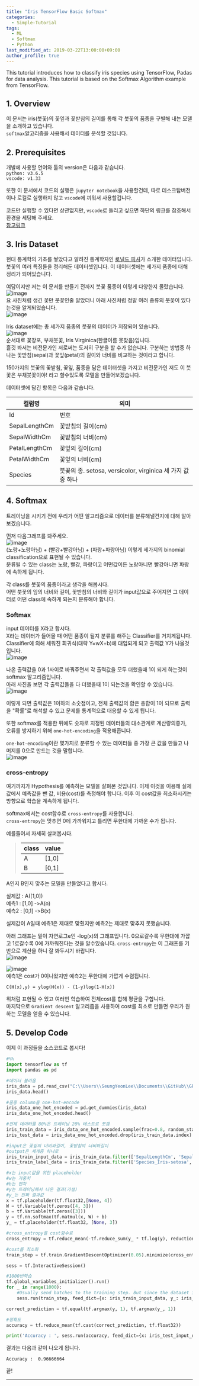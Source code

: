 ```yaml
---
title: "Iris TensorFlow Basic Softmax"
categories: 
  - Simple-Tutorial
tags:
  - ML
  - Softmax
  - Python
last_modified_at: 2019-03-22T13:00:00+09:00
author_profile: true
---
```


This tutorial introduces how to classify iris species using TensorFlow, Padas for data analysis. This tutorial is based on the Softmax Algorithm example from TensorFlow.  

## 1. Overview

이 문서는 iris(붓꽃)의 꽃잎과 꽃받침의 길이를 통해 각 붓꽃의 품종을 구별해 내는 모델을 소개하고 있습니다.  
`softmax`알고리즘을 사용해서 데이터를 분석할 것입니다.    

## 2. Prerequisites

개발에 사용할 언어와 툴의 version은 다음과 같습니다.  
`python: v3.6.5`  
`vscode: v1.33`  

또한 이 문서에서 코드의 실행은 `jupyter notebook`을 사용할건데, 따로 데스크탑버전이나 로컬로 실행하지 않고 `vscode`에 끼워서 사용할겁니다.  

코드만 실행할 수 있다면 상관없지만, `vscode`로 돌리고 싶으면 하단의 링크를 참조해서 환경을 세팅해 주세요.  
[참고링크](https://code.visualstudio.com/docs/python/jupyter-support)  

## 3. Iris Dataset
현대 통계학의 기초를 쌓았다고 알려진 통계학자인 [로널드 피셔](https://ko.wikipedia.org/wiki/%EB%A1%9C%EB%84%90%EB%93%9C_%ED%94%BC%EC%85%94)가 소개한 데이터입니다.   
붓꽃의 여러 특징들을 정리해둔 데이터셋입니다. 이 데이터셋에는 세가지 품종에 대해 정리가 되어있습니다.  

여담이지만 저는 이 문서를 만들기 전까지 붓꽃 품종이 이렇게 다양한지 몰랐습니다.   
![image](https://user-images.githubusercontent.com/15958325/56006054-5cd68a00-5d0e-11e9-8970-3cfb36cbdef7.png)  
요 사진처럼 생긴 꽃만 붓꽃인줄 알았더니 아래 사진처럼 정말 여러 종류의 붓꽃이 있다는것을 알게되었습니다.  
![image](https://user-images.githubusercontent.com/15958325/56006198-e5552a80-5d0e-11e9-9533-acf14a910fdf.png)

Iris dataset에는 총 세가지 품종의 붓꽃의 데이터가 저장되어 있습니다.  
![image](https://user-images.githubusercontent.com/15958325/56006707-f69f3680-5d10-11e9-8609-25ba5034607e.png)  
순서대로 꽃창포, 부채붓꽃, Iris Virginica(한글이름 못찾음)입니다.  
흘깃 봐서는 비전문가인 저로써는 도저히 구분을 할 수가 없습니다. 구분하는 방법중 하나는 꽃받침(sepal)과 꽃잎(petal)의 길이와 너비를 비교하는 것이라고 합니다.  

150가지의 붓꽃의 꽃받침, 꽃잎, 품종을 담은 데이터셋을 가지고 비전문가인 저도 이 붓꽃은 부채붓꽃이야! 라고 할수있도록 모델을 만들어보겠습니다.  

데이터셋에 담긴 항목은 다음과 같습니다.  

컬럼명|의미
------|------
Id|번호
SepalLengthCm|꽃받침의 길이(cm)
SepalWidthCm|꽃받침의 너비(cm)
PetalLengthCm|꽃잎의 길이(cm)
PetalWidthCm|꽃잎의 너비(cm)
Species|붓꽃의 종. setosa, versicolor, virginica 세 가지 값 중 하나

## 4. Softmax
트레이닝을 시키기 전에 우리가 어떤 알고리즘으로 데이터를 분류해낼건지에 대해 알아보겠습니다.  

먼저 다음그래프를 봐주세요.  
![image](https://user-images.githubusercontent.com/15958325/56012894-60c3d580-5d29-11e9-8afc-091f004befef.png)  
(노랑+노랑아님) + (빨강+빨강아님) + (파랑+파랑아님) 이렇게 세가지의 binomial classification으로 표현될 수 있습니다.  
분류될 수 있는 class는 노랑, 빨강, 파랑이고 어떤값이든 노랑아니면 빨강아니면 파랑에 속하게 됩니다.  

각 class를 붓꽃의 품종이라고 생각을 해봅시다.  
어떤 붓꽃의 잎의 너비와 길이, 꽃받침의 너비와 길이가 input값으로 주어지면 그 데이터로 어떤 class에 속하게 되는지 분류해야 합니다.  

### Softmax 
input 데이터를 X라고 합시다.  
X라는 데이터가 들어올 때 어떤 품종이 될지 분류를 해주는 Classifier를 거치게됩니다. Classifier에 의해 세워진 회귀식(대략 Y=wX+b)에 대입되게 되고 출력값 Y가 나올것입니다.  
![image](https://user-images.githubusercontent.com/15958325/56019233-15b4bd00-5d3f-11e9-9631-1fef6cf038d1.png) 

나온 출력값을 0과 1사이로 바꿔주면서 각 출력값을 모두 더했을때 1이 되게 하는것이 softmax 알고리즘입니다.  
아래 사진을 보면 각 출력값들을 다 더했을때 1이 되는것을 확인할 수 있습니다.  
![image](https://user-images.githubusercontent.com/15958325/56019540-dcc91800-5d3f-11e9-868d-5fc91676b8ff.png)  

이렇게 되면 출력값은 1이하의 소숫점이고, 전체 출력값의 합은 총합이 1이 되므로 출력을 "확률"로 해석할 수 있고 문제를 통계적으로 대응할 수 있게 됩니다.  

또한 softmax를 적용한 뒤에도 숫자로 지정된 데이터들의 대소관계로 계산량의증가, 오류를 방지하기 위해 `one-hot-encoding`을 적용해줍니다.  

`one-hot-encoding`이란 몇가지로 분류할 수 있는 데이터들 중 가장 큰 값을 만들고 나머지를 0으로 만드는 것을 말합니다.  
![image](https://user-images.githubusercontent.com/15958325/56019890-cbccd680-5d40-11e9-8982-4c040a8105b3.png)  


### cross-entropy

여기까지가 Hypothesis를 예측하는 모델을 살펴본 것입니다. 이제 이것을 이용해 실제값에서 예측값을 뺀 값, 비용(cost)를 측정해야 합니다. 이후 이 cost값을 최소화시키는 방향으로 학습을 계속하게 됩니다.  

softmax에서는 cost함수로 `cross-entropy`를 사용합니다.  
`cross-entropy`는 맞추면 0에 가까워지고 틀리면 무한대에 가까운 수가 됩니다.  

예를들어서 자세히 살펴봅시다.  

>class|value
>-----|------
>A|[1,0]
>B|[0,1]  

A인지 B인지 맞추는 모델을 만들었다고 합시다.  

실제값 : A([1,0])  
예측1 : [1,0]  ->A(o)       
예측2 : [0,1]  ->B(x)   

실제값이 A일때 예측1은 제대로 맞췄지만 예측2는 제대로 맞추지 못했습니다.    

아래 그래프는 밑이 자연로그e인 -log(x)의 그래프입니다. 0으로갈수록 무한대에 가깝고 1로갈수록 0에 가까워진다는 것을 알수있습니다. `cross-entropy`는 이 그래프를 기반으로 계산을 하니 잘 봐두시기 바랍니다.  
![image](https://user-images.githubusercontent.com/15958325/56021159-b3aa8680-5d43-11e9-9f32-d9952d5b2a0c.png)  

![image](https://user-images.githubusercontent.com/15958325/56021966-a8f0f100-5d45-11e9-9284-40da1cfc24ca.png)  
예측1은 cost가 0이나왔지만 예측2는 무한대에 가깝게 수렴됩니다.  

~~~
C(H(x),y) = ylog(H(x)) - (1-y)log(1-H(x))  
~~~
위처럼 표현될 수 있고 여러번 학습하여 전체cost를 합해 평균을 구합니다.  
마지막으로 `Gradient descent` 알고리즘을 사용하여 cost를 최소로 만들면 우리가 원하는 모델을 얻을 수 있습니다.  

## 5. Develop Code

이제 이 과정들을 소스코드로 봅시다!  

~~~py
#%%
import tensorflow as tf 
import pandas as pd 

#데이터 불러옴
iris_data = pd.read_csv("C:\\Users\\SeungYeonLee\\Documents\\GitHub\\GRuuuuu.github.io\\assets\\resources\\simple-tutorial\\ML03\\data\\Iris.csv")
iris_data.head()

#품종 column을 one-hot-encode
iris_data_one_hot_encoded = pd.get_dummies(iris_data)
iris_data_one_hot_encoded.head()

#전체 데이터를 80%은 트레이닝 20% 테스트로 쪼갬
iris_train_data = iris_data_one_hot_encoded.sample(frac=0.8, random_state=200)
iris_test_data = iris_data_one_hot_encoded.drop(iris_train_data.index)

#input은 꽃잎의 너비와길이, 꽃받침의 너비와길이
#output은 세개중 하나로
iris_train_input_data = iris_train_data.filter(['SepalLengthCm', 'SepalWidthCm', 'PetalLengthCm', 'PetalWidthCm'])
iris_train_label_data = iris_train_data.filter(['Species_Iris-setosa', 'Species_Iris-versicolor', 'Species_Iris-virginica'])

#x는 input값을 위한 placeholder
#w는 가중치
#b는 편차
#y는 트레이닝해서 나온 결과(가설)
#y_는 진짜 결과값
x = tf.placeholder(tf.float32,[None, 4])
W = tf.Variable(tf.zeros([4, 3]))
b = tf.Variable(tf.zeros([3]))
y = tf.nn.softmax(tf.matmul(x, W) + b)
y_ = tf.placeholder(tf.float32, [None, 3])

#cross_entropy를 cost함수로
cross_entropy = tf.reduce_mean(-tf.reduce_sum(y_ * tf.log(y), reduction_indices=[1]))

#cost를 최소화
train_step = tf.train.GradientDescentOptimizer(0.05).minimize(cross_entropy)

sess = tf.InteractiveSession()

#1000번학습
tf.global_variables_initializer().run()
for _ in range(1000):
    #Usually send batches to the training step. But since the dataset is small sending all
    sess.run(train_step, feed_dict={x: iris_train_input_data, y_: iris_train_label_data})

correct_prediction = tf.equal(tf.argmax(y, 1), tf.argmax(y_, 1))

#정확도
accuracy = tf.reduce_mean(tf.cast(correct_prediction, tf.float32))

print('Accuracy : ', sess.run(accuracy, feed_dict={x: iris_test_input_data, y_: iris_test_label_data}))
~~~

결과는 다음과 같이 나오게 됩니다.  
~~~
Accuracy :  0.96666664
~~~  

끝!


----